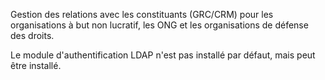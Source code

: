 Gestion des relations avec les constituants (GRC/CRM) pour les organisations à but non lucratif, les ONG et les organisations de défense des droits.

Le module d'authentification LDAP n'est pas installé par défaut, mais peut être installé.
